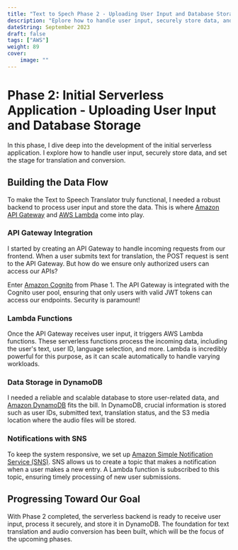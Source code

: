 ```yaml
---
title: "Text to Spech Phase 2 - Uploading User Input and Database Storage"
description: "Eplore how to handle user input, securely store data, and set the stage for translation and conversion."
dateString: September 2023
draft: false
tags: ["AWS"]
weight: 89
cover:
    image: ""
---
```


# Phase 2: Initial Serverless Application - Uploading User Input and Database Storage

In this phase, I dive deep into the development of the initial serverless application. I explore how to handle user input, securely store data, and set the stage for translation and conversion.

## Building the Data Flow

To make the Text to Speech Translator truly functional, I needed a robust backend to process user input and store the data. This is where [Amazon API Gateway](https://aws.amazon.com/api-gateway/) and [AWS Lambda](https://aws.amazon.com/lambda/) come into play.

### API Gateway Integration

I started by creating an API Gateway to handle incoming requests from our frontend. When a user submits text for translation, the POST request is sent to the API Gateway. But how do we ensure only authorized users can access our APIs?

Enter [Amazon Cognito](https://aws.amazon.com/cognito/) from Phase 1. The API Gateway is integrated with the Cognito user pool, ensuring that only users with valid JWT tokens can access our endpoints. Security is paramount!

### Lambda Functions

Once the API Gateway receives user input, it triggers AWS Lambda functions. These serverless functions process the incoming data, including the user's text, user ID, language selection, and more. Lambda is incredibly powerful for this purpose, as it can scale automatically to handle varying workloads.

### Data Storage in DynamoDB

I needed a reliable and scalable database to store user-related data, and [Amazon DynamoDB](https://aws.amazon.com/dynamodb/) fits the bill. In DynamoDB, crucial information is stored such as user IDs, submitted text, translation status, and the S3 media location where the audio files will be stored.

### Notifications with SNS

To keep the system responsive, we set up [Amazon Simple Notification Service (SNS)](https://aws.amazon.com/sns/). SNS allows us to create a topic that makes a notification when a user makes a new entry. A Lambda function is subscribed to this topic, ensuring timely processing of new user submissions.

## Progressing Toward Our Goal

With Phase 2 completed, the serverless backend is ready to receive user input, process it securely, and store it in DynamoDB. The foundation for text translation and audio conversion has been built, which will be the focus of the upcoming phases.